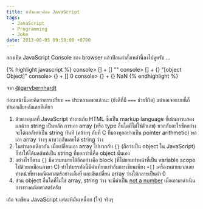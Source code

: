 ```yaml
---
title: ทำไมผมเกลียด JavaScript
tags:
  - JavaScript
  - Programming
  - Joke
date: 2013-08-05 09:58:00 +0700
---
```


ลองเปิด JavaScript Console ของ browser แล้วป้อนคำสั่งเหล่านี้ลงไปดูครับ ...

{% highlight javascript %}
console> [] + []
""
console> [] + {}
"[object Object]"
console> {} + []
0
console> {} + {}
NaN
{% endhighlight %}

จาก [@garybernhardt][]

ก่อนหน้านี้เคยคิดว่าการเปรียบ `==` ประหลาดพอแล้วนะ (ยังดีที่มี `===` ช่วยชีวิต) แต่พอเจอแบบนี้ก็ทำเอาเสียหลักเลยทีเดียว

1. ด้วยเหตุผลที่ JavaScript ทำงานกับ HTML ซึ่งเป็น markup language ที่เน้นการแสดงผลด้วย string เป็นหลัก การเอา array (หรือ type อื่นใดที่ไม่ใช่ตัวเลข) บวกกับอะไรซักอย่าง จะได้ผลลัพท์เป็น string ทันที (คล้ายๆ กับที่ C ที่มองทุกอย่างเป็น pointer arithmetic) พอเอา array ว่างๆ มาบวกกันเลยได้ string ว่าง
2. ในทำนองเดียวกัน เมื่อเปลี่ยนเอา array ไปบวกกับ `{}` (ถือว่าเป็น object ใน JavaScript) ก็ทำให้ได้ผลลัพท์เป็น string ที่บอกว่านี่คือ object นั่นเอง
3. อย่างไรก็ตาม `{}` มีความหมายได้อีกอย่างคือ block (ที่ไม่ยอมทำหน้าที่เป็น variable scope ไปด้วยเหมือนภาษา C) ทำให้บรรทัดนี้มีค่าเทียบเท่ากับการเขียนเพียง `+[]` เครื่องหมายบวกเลยทำหน้าที่ทางคณิตศาสตร์อย่างเต็มที่ และมันเปลี่ยน array ว่างให้กลายเป็นค่า 0
4. ส่วน object อื่นใดที่ไม่ใช่ array, string ว่าง จะมีค่าเป็น [not a number][NaN]
 เมื่อเอามาดำเนินการทางคณิตศาสตร์ครับ

เฮ้อ จะเขียน JavaScript แต่ละทีมันเหนื่อย (ใจ) จริงๆ


[@garybernhardt]: https://www.destroyallsoftware.com/talks/wat
[NaN]: http://en.wikipedia.org/wiki/NaN
